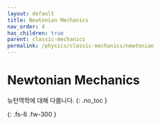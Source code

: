 ```yaml
---
layout: default
title: Newtonian Mechanics
nav_order: 4
has_children: true
parent: classic-mechanics
permalink: /physics/classic-mechanics/newtonian
---
```


# Newtonian Mechanics
뉴턴역학에 대해 다룹니다.
{: .no_toc }


{: .fs-6 .fw-300 }
